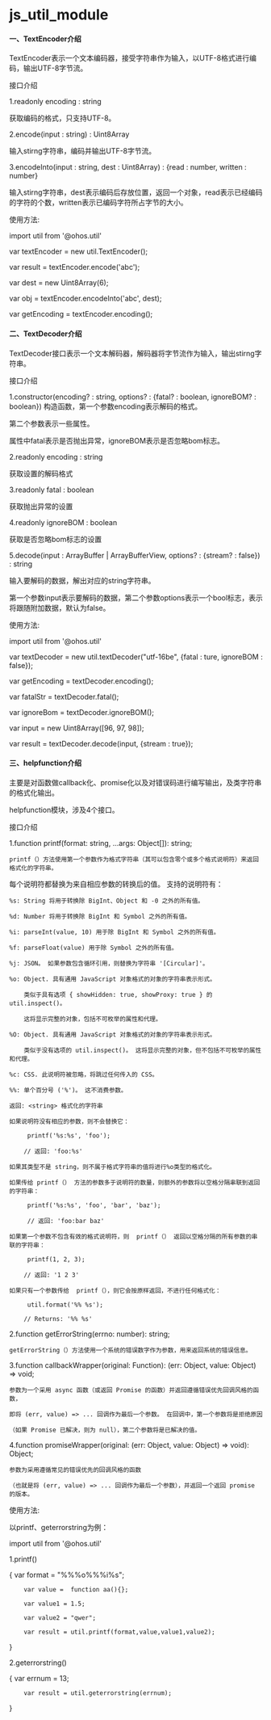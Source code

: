 # js_util_module

#### 一、TextEncoder介绍

TextEncoder表示一个文本编码器，接受字符串作为输入，以UTF-8格式进行编码，输出UTF-8字节流。

接口介绍

1.readonly encoding : string

获取编码的格式，只支持UTF-8。

2.encode(input : string) : Uint8Array

输入stirng字符串，编码并输出UTF-8字节流。

3.encodeInto(input : string, dest : Uint8Array) : {read : number, written : number}

输入stirng字符串，dest表示编码后存放位置，返回一个对象，read表示已经编码的字符的个数，written表示已编码字符所占字节的大小。

使用方法:

import util from '@ohos.util'

var textEncoder = new util.TextEncoder();

var result = textEncoder.encode('abc');

var dest = new Uint8Array(6);

var obj = textEncoder.encodeInto('abc', dest);

var getEncoding = textEncoder.encoding();

#### 二、TextDecoder介绍

TextDecoder接口表示一个文本解码器，解码器将字节流作为输入，输出stirng字符串。

接口介绍

1.constructor(encoding? : string, options? : {fatal? : boolean, ignoreBOM? : boolean})
构造函数，第一个参数encoding表示解码的格式。

第二个参数表示一些属性。

属性中fatal表示是否抛出异常，ignoreBOM表示是否忽略bom标志。

2.readonly encoding : string

获取设置的解码格式

3.readonly fatal : boolean

获取抛出异常的设置

4.readonly ignoreBOM : boolean

获取是否忽略bom标志的设置

5.decode(input : ArrayBuffer | ArrayBufferView, options? : {stream? : false}) : string

输入要解码的数据，解出对应的string字符串。

第一个参数input表示要解码的数据，第二个参数options表示一个bool标志，表示将跟随附加数据，默认为false。

使用方法:

import util from '@ohos.util'

var textDecoder = new util.textDecoder("utf-16be", {fatal : ture, ignoreBOM : false});

var getEncoding = textDecoder.encoding();

var fatalStr = textDecoder.fatal();

var ignoreBom = textDecoder.ignoreBOM();

var input = new Uint8Array([96, 97, 98]);

var result = textDecoder.decode(input, {stream : true});

#### 三、helpfunction介绍

主要是对函数做callback化、promise化以及对错误码进行编写输出，及类字符串的格式化输出。

helpfunction模块，涉及4个接口。

接口介绍

1.function printf(format: string, ...args: Object[]): string;

    printf（）方法使用第一个参数作为格式字符串（其可以包含零个或多个格式说明符）来返回格式化的字符串。 

每个说明符都替换为来自相应参数的转换后的值。 支持的说明符有：

    %s: String 将用于转换除 BigInt、Object 和 -0 之外的所有值。 

    %d: Number 将用于转换除 BigInt 和 Symbol 之外的所有值。

    %i: parseInt(value, 10) 用于除 BigInt 和 Symbol 之外的所有值。

    %f: parseFloat(value) 用于除 Symbol 之外的所有值。

    %j: JSON。 如果参数包含循环引用，则替换为字符串 '[Circular]'。

    %o: Object. 具有通用 JavaScript 对象格式的对象的字符串表示形式。 
    
        类似于具有选项 { showHidden: true, showProxy: true } 的 util.inspect()。 

        这将显示完整的对象，包括不可枚举的属性和代理。

    %O: Object. 具有通用 JavaScript 对象格式的对象的字符串表示形式。 

        类似于没有选项的 util.inspect()。 这将显示完整的对象，但不包括不可枚举的属性和代理。

    %c: CSS. 此说明符被忽略，将跳过任何传入的 CSS。

    %%: 单个百分号 ('%')。 这不消费参数。

    返回: <string> 格式化的字符串

    如果说明符没有相应的参数，则不会替换它：

         printf('%s:%s', 'foo');

        // 返回: 'foo:%s'

    如果其类型不是 string，则不属于格式字符串的值将进行%o类型的格式化。

    如果传给 printf（） 方法的参数多于说明符的数量，则额外的参数将以空格分隔串联到返回的字符串：

         printf('%s:%s', 'foo', 'bar', 'baz');

         // 返回: 'foo:bar baz'

    如果第一个参数不包含有效的格式说明符，则  printf（） 返回以空格分隔的所有参数的串联的字符串：

         printf(1, 2, 3);

        // 返回: '1 2 3'

    如果只有一个参数传给  printf（），则它会按原样返回，不进行任何格式化：

         util.format('%% %s');

        // Returns: '%% %s'

2.function getErrorString(errno: number): string;

    getErrorString（）方法使用一个系统的错误数字作为参数，用来返回系统的错误信息。

3.function callbackWrapper(original: Function): (err: Object, value: Object) => void;

    参数为一个采用 async 函数（或返回 Promise 的函数）并返回遵循错误优先回调风格的函数，

    即将 (err, value) => ... 回调作为最后一个参数。 在回调中，第一个参数将是拒绝原因

    （如果 Promise 已解决，则为 null），第二个参数将是已解决的值。

4.function promiseWrapper(original: (err: Object, value: Object) => void): Object;

    参数为采用遵循常见的错误优先的回调风格的函数

    （也就是将 (err, value) => ... 回调作为最后一个参数），并返回一个返回 promise 的版本。

使用方法:

以printf、geterrorstring为例：

import  util  from '@ohos.util'

1.printf() 

{
        var format = "%%%o%%%i%s";

        var value =  function aa(){};

        var value1 = 1.5;

        var value2 = "qwer";

        var result = util.printf(format,value,value1,value2);
}

2.geterrorstring() 

{
        var errnum = 13;

        var result = util.geterrorstring(errnum);
}